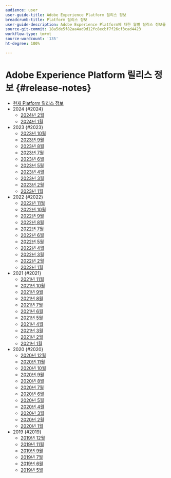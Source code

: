 ```yaml
---
audience: user
user-guide-title: Adobe Experience Platform 릴리스 정보
breadcrumb-title: Platform 릴리스 정보
user-guide-description: Adobe Experience Platform에 대한 월별 릴리스 정보를 살펴보십시오.
source-git-commit: 18a5de5f82aa4ad9d12fc8ecbf7f26cf3cad4423
workflow-type: tm+mt
source-wordcount: '135'
ht-degree: 100%

---
```



# Adobe Experience Platform 릴리스 정보 {#release-notes}

* [현재 Platform 릴리스 정보](latest/latest.md)
* 2024 {#2024}
   * [2024년 2월](2024/february-2024.md)
   * [2024년 1월](2024/january-2024.md)
* 2023 {#2023}
   * [2023년 10월](2023/october-2023.md)
   * [2023년 9월](2023/september-2023.md)
   * [2023년 8월](2023/august-2023.md)
   * [2023년 7월](2023/july-2023.md)
   * [2023년 6월](2023/june-2023.md)
   * [2023년 5월](2023/may-2023.md)
   * [2023년 4월](2023/april-2023.md)
   * [2023년 3월](2023/march-2023.md)
   * [2023년 2월](2023/february-2023.md)
   * [2023년 1월](2023/january-2023.md)
* 2022 {#2022}
   * [2022년 11월](2022/november-2022.md)
   * [2022년 10월](2022/october-2022.md)
   * [2022년 9월](2022/september-2022.md)
   * [2022년 8월](2022/august-2022.md)
   * [2022년 7월](2022/july-2022.md)
   * [2022년 6월](2022/june-2022.md)
   * [2022년 5월](2022/may-2022.md)
   * [2022년 4월](2022/april-2022.md)
   * [2022년 3월](2022/march-2022.md)
   * [2022년 2월](2022/february-2022.md)
   * [2022년 1월](2022/january-2022.md)
* 2021 {#2021}
   * [2021년 11월](2021/november-2021.md)
   * [2021년 10월](2021/october-2021.md)
   * [2021년 9월](2021/september-2021.md)
   * [2021년 8월](2021/august-2021.md)
   * [2021년 7월](2021/july-2021.md)
   * [2021년 6월](2021/june-2021.md)
   * [2021년 5월](2021/may-2021.md)
   * [2021년 4월](2021/april-2021.md)
   * [2021년 3월](2021/march-2021.md)
   * [2021년 2월](2021/february-2021.md)
   * [2021년 1월](2021/january-2021.md)
* 2020 {#2020}
   * [2020년 12월](2020/december-2020.md)
   * [2020년 11월](2020/november-2020.md)
   * [2020년 10월](2020/october-2020.md)
   * [2020년 9월](2020/september-2020.md)
   * [2020년 8월](2020/august-2020.md)
   * [2020년 7월](2020/july-2020.md)
   * [2020년 6월](2020/june-2020.md)
   * [2020년 5월](2020/may-2020.md)
   * [2020년 4월](2020/april-2020.md)
   * [2020년 3월](2020/march-2020.md)
   * [2020년 2월](2020/february-2020.md)
   * [2020년 1월](2020/january-2020.md)
* 2019 {#2019}
   * [2019년 12월](2019/december-2019.md)
   * [2019년 11월](2019/november-2019.md)
   * [2019년 9월](2019/september-2019.md)
   * [2019년 7월](2019/july-2019.md)
   * [2019년 6월](2019/june-2019.md)
   * [2019년 5월](2019/may-2019.md)
